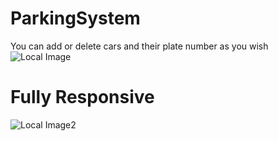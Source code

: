 # ParkingSystem
You can add or delete cars and their plate number as you wish
![Local Image](https://iili.io/JzSaNln.png)
# Fully Responsive
![Local Image2](https://iili.io/JzSV0js.png)
